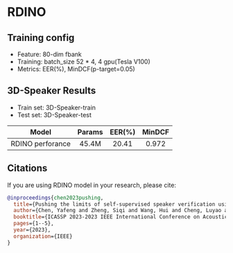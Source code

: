 # RDINO

## Training config
- Feature: 80-dim fbank
- Training: batch_size 52 * 4, 4 gpu(Tesla V100)
- Metrics: EER(%), MinDCF(p-target=0.05)

## 3D-Speaker Results
- Train set: 3D-Speaker-train
- Test set: 3D-Speaker-test

| Model | Params | EER(%) | MinDCF |
|:-----:|:------:|:------:|:------:|
| RDINO perforance | 45.4M | 20.41  |  0.972 |

## Citations
If you are using RDINO model in your research, please cite: 
```BibTeX
@inproceedings{chen2023pushing,
  title={Pushing the limits of self-supervised speaker verification using regularized distillation framework},
  author={Chen, Yafeng and Zheng, Siqi and Wang, Hui and Cheng, Luyao and Chen, Qian},
  booktitle={ICASSP 2023-2023 IEEE International Conference on Acoustics, Speech and Signal Processing (ICASSP)},
  pages={1--5},
  year={2023},
  organization={IEEE}
}
